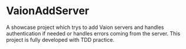 # VaionAddServer

A showcase project which trys to add Vaion servers and handles authentication if needed or handles errors coming from the server.
This project is fully developed with TDD practice.
